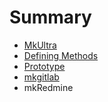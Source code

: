 # Summary

* [MkUltra](README.md)
* [Defining Methods](methods.md)
* [Prototype](prototype.md)
* [mkgitlab](mkgitlab.md)
* mkRedmine

